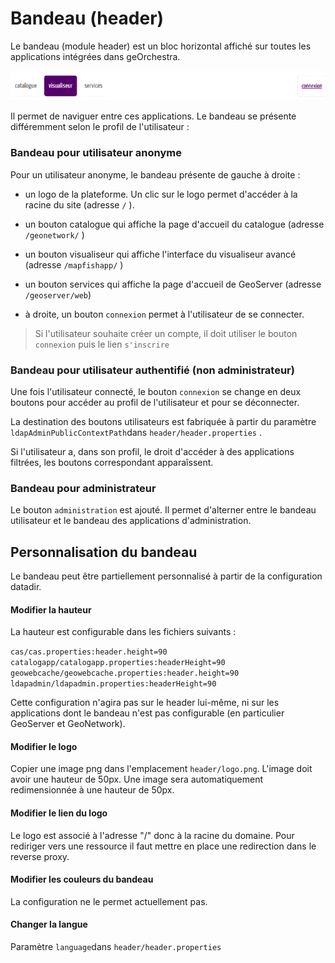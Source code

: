 # Bandeau \(header\)

Le bandeau \(module header\) est un bloc horizontal affiché sur toutes les applications intégrées dans geOrchestra.

![](/assets/index.png)

Il permet de naviguer entre ces applications. Le bandeau se présente différemment selon le profil de l'utilisateur :

### Bandeau pour utilisateur anonyme

Pour un utilisateur anonyme, le bandeau présente de gauche à droite :

* un logo de la plateforme. Un clic sur le logo permet d'accéder à la racine du site \(adresse `/` \).
* un bouton catalogue qui affiche la page d'accueil du catalogue \(adresse `/geonetwork/` \)
* un bouton visualiseur qui affiche l'interface du visualiseur avancé \(adresse `/mapfishapp/` \)
* un bouton services qui affiche la page d'accueil de GeoServer \(adresse `/geoserver/web`\)

* à droite, un bouton `connexion` permet à l'utilisateur de se connecter.

> Si l'utilisateur souhaite créer un compte, il doit utiliser le bouton `connexion` puis le lien `s'inscrire`

### Bandeau pour utilisateur authentifié \(non administrateur\)

Une fois l'utilisateur connecté, le bouton `connexion` se change en deux boutons pour accéder au profil de l'utilisateur et pour se déconnecter.

La destination des boutons utilisateurs est fabriquée à partir du paramètre `ldapAdminPublicContextPath`dans `header/header.properties` .

Si l'utilisateur a, dans son profil, le droit d'accéder à des applications filtrées, les boutons correspondant apparaîssent.

### Bandeau pour administrateur

Le bouton `administration` est ajouté. Il permet d'alterner entre le bandeau utilisateur et le bandeau  des applications d'administration.

## Personnalisation du bandeau

Le bandeau peut être partiellement personnalisé à partir de la configuration datadir.

#### Modifier la hauteur

La hauteur est configurable dans les fichiers suivants :

`cas/cas.properties:header.height=90    
catalogapp/catalogapp.properties:headerHeight=90                
geowebcache/geowebcache.properties:header.height=90                
ldapadmin/ldapadmin.properties:headerHeight=90`

Cette configuration n'agira pas sur le header lui-même, ni sur les applications dont le bandeau n'est pas configurable \(en particulier GeoServer et GeoNetwork\).

#### Modifier le logo

Copier une image png dans l'emplacement `header/logo.png`. L'image doit avoir une hauteur de 50px. Une image sera automatiquement redimensionnée à une hauteur de 50px.

#### Modifier le lien du logo

Le logo est associé à l'adresse "/" donc à la racine du domaine. Pour rediriger vers une ressource il faut mettre en place une redirection dans le reverse proxy.

#### Modifier les couleurs du bandeau

La configuration ne le permet actuellement pas.

#### Changer la langue

Paramètre `language`dans `header/header.properties`

